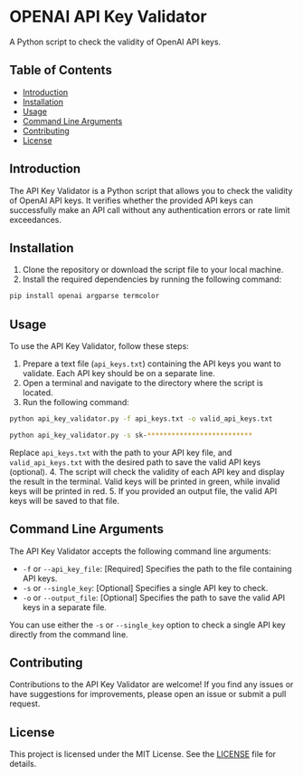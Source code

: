# OPENAI API Key Validator

A Python script to check the validity of OpenAI API keys.

## Table of Contents

- [Introduction](#introduction)
- [Installation](#installation)
- [Usage](#usage)
- [Command Line Arguments](#command-line-arguments)
- [Contributing](#contributing)
- [License](#license)

## Introduction

The API Key Validator is a Python script that allows you to check the validity of OpenAI API keys. It verifies whether the provided API keys can successfully make an API call without any authentication errors or rate limit exceedances.

## Installation

1. Clone the repository or download the script file to your local machine.
2. Install the required dependencies by running the following command:

```sh
pip install openai argparse termcolor
```

## Usage

To use the API Key Validator, follow these steps:

1. Prepare a text file (`api_keys.txt`) containing the API keys you want to validate. Each API key should be on a separate line.
2. Open a terminal and navigate to the directory where the script is located.
3. Run the following command:

```sh
python api_key_validator.py -f api_keys.txt -o valid_api_keys.txt
```
```sh
python api_key_validator.py -s sk-**************************
```

Replace `api_keys.txt` with the path to your API key file, and `valid_api_keys.txt` with the desired path to save the valid API keys (optional).
4. The script will check the validity of each API key and display the result in the terminal. Valid keys will be printed in green, while invalid keys will be printed in red.
5. If you provided an output file, the valid API keys will be saved to that file.

## Command Line Arguments

The API Key Validator accepts the following command line arguments:

- `-f` or `--api_key_file`: [Required] Specifies the path to the file containing API keys.
- `-s` or `--single_key`: [Optional] Specifies a single API key to check.
- `-o` or `--output_file`: [Optional] Specifies the path to save the valid API keys in a separate file.

You can use either the `-s` or `--single_key` option to check a single API key directly from the command line.

## Contributing

Contributions to the API Key Validator are welcome! If you find any issues or have suggestions for improvements, please open an issue or submit a pull request.

## License

This project is licensed under the MIT License. See the [LICENSE](LICENSE) file for details.
